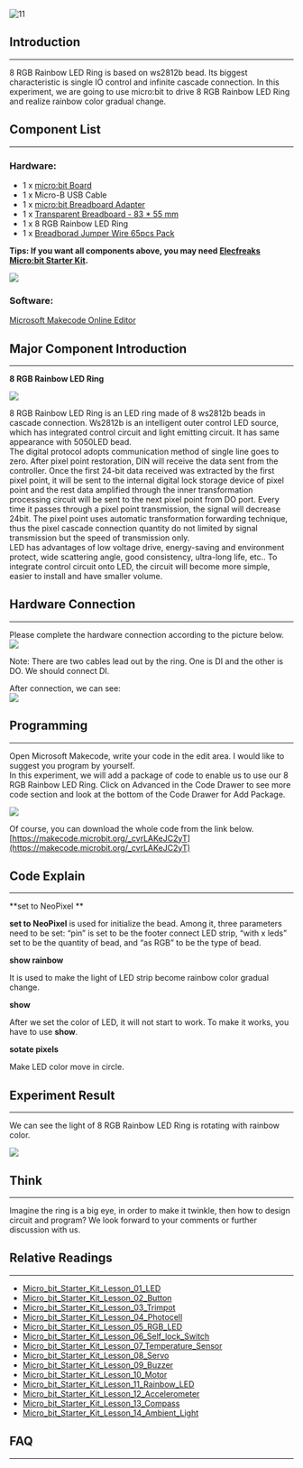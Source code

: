 ![11](https://i.imgur.com/F2gbRrO.jpg)    

## Introduction    
---  

8 RGB Rainbow LED Ring is based on ws2812b bead. Its biggest characteristic is single IO control and infinite cascade connection. In this experiment, we are going to use micro:bit to drive 8 RGB Rainbow LED Ring and realize rainbow color gradual change.  


## Component List    
---  

### Hardware:  

- 1 x [micro:bit Board](http://www.elecfreaks.com/estore/bbc-micro-bit-board-for-coding-programming.html)  
- 1 x Micro-B USB Cable  
- 1 x [micro:bit Breadboard Adapter](http://www.elecfreaks.com/estore/microbit-breadboard-adapter.html)  
- 1 x [Transparent Breadboard - 83 * 55 mm](http://www.elecfreaks.com/estore/transparent-breadboard-83-55-mm.html)  
- 1 x 8 RGB Rainbow LED Ring  
- 1 x [Breadborad Jumper Wire 65pcs Pack](http://www.elecfreaks.com/estore/breadborad-jumper-wire-65pcs-pack.html)  

**Tips: If you want all components above, you may need [Elecfreaks Micro:bit Starter Kit](http://www.elecfreaks.com/estore/elecfreaks-micro-bit-starter-kit-795.html).**   

![](https://i.imgur.com/W4tseua.jpg)  

### Software:  

[Microsoft Makecode Online Editor](https://makecode.microbit.org/)  


## Major Component Introduction    
---  

**8 RGB Rainbow LED Ring**  

![](https://i.imgur.com/NnNcXY9.jpg)  
 
8 RGB Rainbow LED Ring is an LED ring made of 8 ws2812b beads in cascade connection. Ws2812b is an intelligent outer control LED source, which has integrated control circuit and light emitting circuit. It has same appearance with 5050LED bead.   
The digital protocol adopts communication method of single line goes to zero. After pixel point restoration, DIN will receive the data sent from the controller. Once the first 24-bit data received was extracted by the first pixel point, it will be sent to the internal digital lock storage device of pixel point and the rest data amplified through the inner transformation processing circuit will be sent to the next pixel point from DO port.  Every time it passes through a pixel point transmission, the signal will decrease 24bit. The pixel point uses automatic transformation forwarding technique, thus the pixel cascade connection quantity do not limited by signal transmission but the speed of transmission only.  
LED has advantages of low voltage drive, energy-saving and environment protect, wide scattering angle, good consistency, ultra-long life, etc.. To integrate control circuit onto LED, the circuit will become more simple, easier to install and have smaller volume.   


## Hardware Connection    
---  

Please complete the hardware connection according to the picture below.  
![](https://i.imgur.com/LAPXCJp.jpg)  

Note: There are two cables lead out by the ring. One is DI and the other is DO. We should connect DI.  

After connection, we can see:  
![](https://i.imgur.com/lUdmz6q.jpg)    


## Programming     
---   

Open Microsoft Makecode, write your code in the edit area. I would like to suggest you program by yourself.    
In this experiment, we will add a package of code to enable us to use our 8 RGB Rainbow LED Ring. Click on Advanced in the Code Drawer to see more code section and look at the bottom of the Code Drawer for Add Package.  

![](https://i.imgur.com/FwzImaX.gif)  

Of course, you can download the whole code from the link below.  
[https://makecode.microbit.org/_cvrLAKeJC2yT](https://makecode.microbit.org/_cvrLAKeJC2yT)  


## Code Explain    
---  

**set to NeoPixel **  
  
**set to NeoPixel** is used for initialize the bead. Among it, three parameters need to be set: “pin” is set to be the footer connect LED strip, “with x leds” set to be the quantity of bead, and “as RGB” to be the type of bead.  

**show rainbow**  

It is used to make the light of LED strip become rainbow color gradual change.  

**show**  

After we set the color of LED, it will not start to work. To make it works, you have to use **show**.  

**sotate pixels**  

Make LED color move in circle.   


## Experiment Result       
---  

We can see the light of 8 RGB Rainbow LED Ring is rotating with rainbow color.  

![](https://i.imgur.com/23vhDKK.gif)  


## Think    
---  

Imagine the ring is a big eye, in order to make it twinkle, then how to design circuit and program? We look forward to your comments or further discussion with us.  


## Relative Readings
---
- [Micro_bit_Starter_Kit_Lesson_01_LED](/Micro_bit_Starter_Kit_Lesson_01_LED/)
- [Micro_bit_Starter_Kit_Lesson_02_Button](/Micro_bit_Starter_Kit_Lesson_02_Button/)
- [Micro_bit_Starter_Kit_Lesson_03_Trimpot](/Micro_bit_Starter_Kit_Lesson_03_Trimpot/)
- [Micro_bit_Starter_Kit_Lesson_04_Photocell](/Micro_bit_Starter_Kit_Lesson_04_Photocell/)
- [Micro_bit_Starter_Kit_Lesson_05_RGB_LED](/Micro_bit_Starter_Kit_Lesson_05_RGB_LED/)
- [Micro_bit_Starter_Kit_Lesson_06_Self_lock_Switch](/Micro_bit_Starter_Kit_Lesson_06_Self_lock_Switch/)
- [Micro_bit_Starter_Kit_Lesson_07_Temperature_Sensor](/Micro_bit_Starter_Kit_Lesson_07_Temperature_Sensor/)
- [Micro_bit_Starter_Kit_Lesson_08_Servo](/Micro_bit_Starter_Kit_Lesson_08_Servo/)
- [Micro_bit_Starter_Kit_Lesson_09_Buzzer](/Micro_bit_Starter_Kit_Lesson_09_Buzzer/)
- [Micro_bit_Starter_Kit_Lesson_10_Motor](Micro_bit_Starter_Kit_Lesson_10_Motor)
- [Micro_bit_Starter_Kit_Lesson_11_Rainbow_LED](/Micro_bit_Starter_Kit_Lesson_11_Rainbow_LED/)
- [Micro_bit_Starter_Kit_Lesson_12_Accelerometer](/Micro_bit_Starter_Kit_Lesson_12_Accelerometer/)
- [Micro_bit_Starter_Kit_Lesson_13_Compass](/Micro_bit_Starter_Kit_Lesson_13_Compass/)
- [Micro_bit_Starter_Kit_Lesson_14_Ambient_Light](/Micro_bit_Starter_Kit_Lesson_14_Ambient_Light/)

## FAQ
---

   

